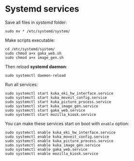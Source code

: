 # Systemd services

Save all files in *systemd* folder:
```shell
sudo mv * /etc/systemd/system/
```
Make scripts executable:
```
cd /etc/systemd/system/
sudo chmod a+x gaka_web.sh
sudo chmod a+x image_gen.sh
```
Then reload **systemd daemon**:
```shell
sudo systemctl daemon-reload
```

Run all services:
```shell
sudo systemctl start kuka_eki_hw_interface.service
sudo systemctl start kuka_moveit_config.service
sudo systemctl start kuka_picture_process.service
sudo systemctl start kuka_image_gen.service
sudo systemctl start gaka_web.service
sudo systemctl start mozilla_kiosk.service
```

You can make these services start on boot with `enable` option:
```shell
sudo systemctl enable kuka_eki_hw_interface.service
sudo systemctl enable kuka_moveit_config.service
sudo systemctl enable kuka_picture_process.service
sudo systemctl enable kuka_image_gen.service
sudo systemctl enable gaka_web.service
sudo systemctl enable mozilla_kiosk.service
```
